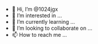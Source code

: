 - 👋 Hi, I’m @1024jgx
- 👀 I’m interested in ...
- 🌱 I’m currently learning ...
- 💞️ I’m looking to collaborate on ...
- 📫 How to reach me ...

<!---
1024jgx/1024jgx is a ✨ special ✨ repository because its `README.md` (this file) appears on your GitHub profile.
You can click the Preview link to take a look at your changes.
--->
